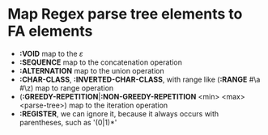 # Map Regex parse tree elements to FA elements

* __:VOID__ map to the $\varepsilon$
* __:SEQUENCE__ map to the concatenation operation
* __:ALTERNATION__ map to the union operation
* __:CHAR-CLASS__, __:INVERTED-CHAR-CLASS__, with range like (__:RANGE__ #\a #\z) map to range operation
* (__:GREEDY-REPETITION__|__:NON-GREEDY-REPETITION__ &lt;min&gt; &lt;max&gt; &lt;parse-tree&gt;) map to the iteration operation
* __:REGISTER__, we can ignore it, because it always occurs with parentheses, such as '(0|1)*'
